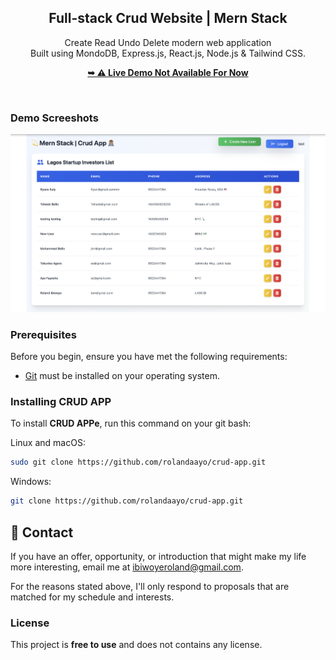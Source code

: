 <div align="center">
  <h2 align="center">Full-stack Crud Website | Mern Stack</h2>

 Create Read Undo Delete modern web application <br/> Built using MondoDB, Express.js, React.js, Node.js &amp; Tailwind CSS. <br/>

  <a href="#"><strong>➥ ⚠️ Live Demo Not Available For Now</strong></a>

</div>

<br />

### Demo Screeshots

![Micro Desktop Demo](./readme-images/readme-1.png "Desktop Demo")

### Prerequisites

Before you begin, ensure you have met the following requirements:

* [Git](https://git-scm.com/downloads "Download Git") must be installed on your operating system.

### Installing CRUD APP

To install **CRUD APPe**, run this command on your git bash:

Linux and macOS:

```bash
sudo git clone https://github.com/rolandaayo/crud-app.git
```

Windows:

```bash
git clone https://github.com/rolandaayo/crud-app.git
```

## 💬 Contact

If you have an offer, opportunity, or introduction that might make my life more interesting, email me at ibiwoyeroland@gmail.com.

For the reasons stated above, I'll only respond to proposals that are matched for my schedule and interests.

### License

This project is **free to use** and does not contains any license.
